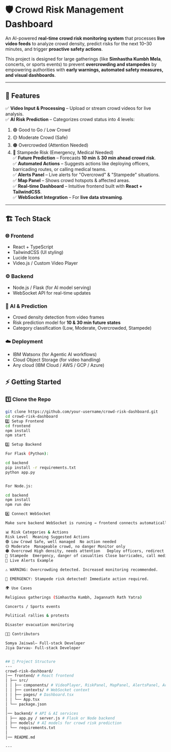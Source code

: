 # 🛡️ Crowd Risk Management Dashboard  

An AI-powered **real-time crowd risk monitoring system** that processes **live video feeds** to analyze crowd density, predict risks for the next 10–30 minutes, and trigger **proactive safety actions**.  

This project is designed for large gatherings (like **Simhastha Kumbh Mela**, concerts, or sports events) to prevent **overcrowding and stampedes** by empowering authorities with **early warnings, automated safety measures, and visual dashboards**.  

---

## 🚀 Features  

✅ **Video Input & Processing** – Upload or stream crowd videos for live analysis.  
✅ **AI Risk Prediction** – Categorizes crowd status into 4 levels:  
   1. 🟢 Good to Go / Low Crowd  
   2. 🟡 Moderate Crowd (Safe)  
   3. 🟠 Overcrowded (Attention Needed)  
   4. 🔴 Stampede Risk (Emergency, Medical Needed)  
✅ **Future Prediction** – Forecasts **10 min** & **30 min ahead crowd risk**.  
✅ **Automated Actions** – Suggests actions like deploying officers, barricading routes, or calling medical teams.  
✅ **Alerts Panel** – Live alerts for "Overcrowd" & "Stampede" situations.  
✅ **Map Panel** – Shows crowd hotspots & affected areas.  
✅ **Real-time Dashboard** – Intuitive frontend built with **React + TailwindCSS**.  
✅ **WebSocket Integration** – For **live data streaming**.  

---

## 🏗️ Tech Stack  

### 🌐 Frontend
- React + TypeScript  
- TailwindCSS (UI styling)  
- Lucide Icons  
- Video.js / Custom Video Player  

### ⚙️ Backend
- Node.js / Flask (for AI model serving)  
- WebSocket API for real-time updates  

### 🤖 AI & Prediction
- Crowd density detection from video frames  
- Risk prediction model for **10 & 30 min future states**  
- Category classification (Low, Moderate, Overcrowded, Stampede)  

### ☁️ Deployment
- IBM Watsonx (for Agentic AI workflows)  
- Cloud Object Storage (for video handling)  
- Any cloud (IBM Cloud / AWS / GCP / Azure)  



## ⚡ Getting Started  

### 1️⃣ Clone the Repo  
```bash
git clone https://github.com/your-username/crowd-risk-dashboard.git
cd crowd-risk-dashboard
2️⃣ Setup Frontend
cd frontend
npm install
npm start

3️⃣ Setup Backend

For Flask (Python):

cd backend
pip install -r requirements.txt
python app.py


For Node.js:

cd backend
npm install
npm run dev

4️⃣ Connect WebSocket

Make sure backend WebSocket is running → frontend connects automatically.

📊 Risk Categories & Actions
Risk Level	Meaning	Suggested Actions
🟢 Low Crowd	Safe, well managed	No action needed
🟡 Moderate	Manageable crowd, no danger	Monitor only
🟠 Overcrowd	High density, needs attention	Deploy officers, redirect flow
🔴 Stampede	Emergency, danger of casualties	Close barricades, call medical teams, emergency broadcast
🔔 Live Alerts Example

⚠️ WARNING: Overcrowding detected. Increased monitoring recommended.

🚨 EMERGENCY: Stampede risk detected! Immediate action required.

🌍 Use Cases

Religious gatherings (Simhastha Kumbh, Jagannath Rath Yatra)

Concerts / Sports events

Political rallies & protests

Disaster evacuation monitoring

👨‍💻 Contributors

Somya Jaiswal– Full-stack Developer
Jiya Darvau- Full-stack Developer


## 📂 Project Structure  
---
crowd-risk-dashboard/
│── frontend/ # React frontend
│ ├── src/
│ │ ├── components/ # VideoPlayer, RiskPanel, MapPanel, AlertsPanel, ActionsPanel
│ │ ├── contexts/ # WebSocket context
│ │ ├── pages/ # Dashboard.tsx
│ │ └── App.tsx
│ └── package.json
│
│── backend/ # API & AI services
│ ├── app.py / server.js # Flask or Node backend
│ ├── models/ # AI models for crowd risk prediction
│ └── requirements.txt
│
│── README.md

---


